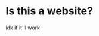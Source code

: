 <HTML>
  <H1> Is this a website? </H1>
  <p><a"Series/Jitsu/Chapter 31/index.md"> idk if it'll work </a>
